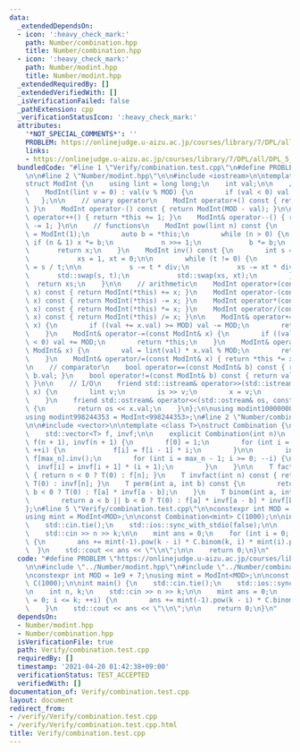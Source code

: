 ```yaml
---
data:
  _extendedDependsOn:
  - icon: ':heavy_check_mark:'
    path: Number/combination.hpp
    title: Number/combination.hpp
  - icon: ':heavy_check_mark:'
    path: Number/modint.hpp
    title: Number/modint.hpp
  _extendedRequiredBy: []
  _extendedVerifiedWith: []
  _isVerificationFailed: false
  _pathExtension: cpp
  _verificationStatusIcon: ':heavy_check_mark:'
  attributes:
    '*NOT_SPECIAL_COMMENTS*': ''
    PROBLEM: https://onlinejudge.u-aizu.ac.jp/courses/library/7/DPL/all/DPL_5_C
    links:
    - https://onlinejudge.u-aizu.ac.jp/courses/library/7/DPL/all/DPL_5_C
  bundledCode: "#line 1 \"Verify/combination.test.cpp\"\n#define PROBLEM \"https://onlinejudge.u-aizu.ac.jp/courses/library/7/DPL/all/DPL_5_C\"\
    \n\n#line 2 \"Number/modint.hpp\"\n\n#include <iostream>\n\ntemplate <int MOD>\n\
    struct ModInt {\n    using lint = long long;\n    int val;\n\n    // constructor\n\
    \    ModInt(lint v = 0) : val(v % MOD) {\n        if (val < 0) val += MOD;\n \
    \   };\n\n    // unary operator\n    ModInt operator+() const { return ModInt(val);\
    \ }\n    ModInt operator-() const { return ModInt(MOD - val); }\n\n    ModInt&\
    \ operator++() { return *this += 1; }\n    ModInt& operator--() { return *this\
    \ -= 1; }\n\n    // functions\n    ModInt pow(lint n) const {\n        auto x\
    \ = ModInt(1);\n        auto b = *this;\n        while (n > 0) {\n           \
    \ if (n & 1) x *= b;\n            n >>= 1;\n            b *= b;\n        }\n \
    \       return x;\n    }\n    ModInt inv() const {\n        int s = val, t = MOD,\n\
    \            xs = 1, xt = 0;\n\n        while (t != 0) {\n            auto div\
    \ = s / t;\n\n            s -= t * div;\n            xs -= xt * div;\n\n     \
    \       std::swap(s, t);\n            std::swap(xs, xt);\n        }\n\n      \
    \  return xs;\n    }\n\n    // arithmetic\n    ModInt operator+(const ModInt&\
    \ x) const { return ModInt(*this) += x; }\n    ModInt operator-(const ModInt&\
    \ x) const { return ModInt(*this) -= x; }\n    ModInt operator*(const ModInt&\
    \ x) const { return ModInt(*this) *= x; }\n    ModInt operator/(const ModInt&\
    \ x) const { return ModInt(*this) /= x; }\n\n    ModInt& operator+=(const ModInt&\
    \ x) {\n        if ((val += x.val) >= MOD) val -= MOD;\n        return *this;\n\
    \    }\n    ModInt& operator-=(const ModInt& x) {\n        if ((val -= x.val)\
    \ < 0) val += MOD;\n        return *this;\n    }\n    ModInt& operator*=(const\
    \ ModInt& x) {\n        val = lint(val) * x.val % MOD;\n        return *this;\n\
    \    }\n    ModInt& operator/=(const ModInt& x) { return *this *= x.inv(); }\n\
    \n    // comparator\n    bool operator==(const ModInt& b) const { return val ==\
    \ b.val; }\n    bool operator!=(const ModInt& b) const { return val != b.val;\
    \ }\n\n    // I/O\n    friend std::istream& operator>>(std::istream& is, ModInt&\
    \ x) {\n        lint v;\n        is >> v;\n        x = v;\n        return is;\n\
    \    }\n    friend std::ostream& operator<<(std::ostream& os, const ModInt& x)\
    \ {\n        return os << x.val;\n    }\n};\n\nusing modint1000000007 = ModInt<1000000007>;\n\
    using modint998244353 = ModInt<998244353>;\n#line 2 \"Number/combination.hpp\"\
    \n\n#include <vector>\n\ntemplate <class T>\nstruct Combination {\n    int max_n;\n\
    \    std::vector<T> f, invf;\n\n    explicit Combination(int n)\n        : max_n(n),\
    \ f(n + 1), invf(n + 1) {\n        f[0] = 1;\n        for (int i = 1; i <= n;\
    \ ++i) {\n            f[i] = f[i - 1] * i;\n        }\n\n        invf[max_n] =\
    \ f[max_n].inv();\n        for (int i = max_n - 1; i >= 0; --i) {\n          \
    \  invf[i] = invf[i + 1] * (i + 1);\n        }\n    }\n\n    T fact(int n) const\
    \ { return n < 0 ? T(0) : f[n]; }\n    T invfact(int n) const { return n < 0 ?\
    \ T(0) : invf[n]; }\n    T perm(int a, int b) const {\n        return a < b ||\
    \ b < 0 ? T(0) : f[a] * invf[a - b];\n    }\n    T binom(int a, int b) const {\n\
    \        return a < b || b < 0 ? T(0) : f[a] * invf[a - b] * invf[b];\n    }\n\
    };\n#line 5 \"Verify/combination.test.cpp\"\n\nconstexpr int MOD = 1e9 + 7;\n\
    using mint = ModInt<MOD>;\n\nconst Combination<mint> C(1000);\n\nint main() {\n\
    \    std::cin.tie();\n    std::ios::sync_with_stdio(false);\n\n    int n, k;\n\
    \    std::cin >> n >> k;\n\n    mint ans = 0;\n    for (int i = 0; i <= k; ++i)\
    \ {\n        ans += mint(-1).pow(k - i) * C.binom(k, i) * mint(i).pow(n);\n  \
    \  }\n    std::cout << ans << \"\\n\";\n\n    return 0;\n}\n"
  code: "#define PROBLEM \"https://onlinejudge.u-aizu.ac.jp/courses/library/7/DPL/all/DPL_5_C\"\
    \n\n#include \"../Number/modint.hpp\"\n#include \"../Number/combination.hpp\"\n\
    \nconstexpr int MOD = 1e9 + 7;\nusing mint = ModInt<MOD>;\n\nconst Combination<mint>\
    \ C(1000);\n\nint main() {\n    std::cin.tie();\n    std::ios::sync_with_stdio(false);\n\
    \n    int n, k;\n    std::cin >> n >> k;\n\n    mint ans = 0;\n    for (int i\
    \ = 0; i <= k; ++i) {\n        ans += mint(-1).pow(k - i) * C.binom(k, i) * mint(i).pow(n);\n\
    \    }\n    std::cout << ans << \"\\n\";\n\n    return 0;\n}\n"
  dependsOn:
  - Number/modint.hpp
  - Number/combination.hpp
  isVerificationFile: true
  path: Verify/combination.test.cpp
  requiredBy: []
  timestamp: '2021-04-20 01:42:38+09:00'
  verificationStatus: TEST_ACCEPTED
  verifiedWith: []
documentation_of: Verify/combination.test.cpp
layout: document
redirect_from:
- /verify/Verify/combination.test.cpp
- /verify/Verify/combination.test.cpp.html
title: Verify/combination.test.cpp
---
```

